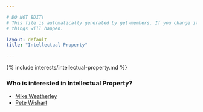 ```yaml
---

# DO NOT EDIT!
# This file is automatically generated by get-members. If you change it, bad
# things will happen.

layout: default
title: "Intellectual Property"

---
```


{% include interests/intellectual-property.md %}

### Who is interested in Intellectual Property?


* [Mike Weatherley](members/mike-weatherley.html)
* [Pete Wishart](members/pete-wishart.html)
